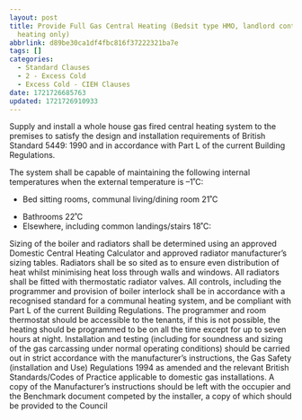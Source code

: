 ```yaml
---
layout: post
title: Provide Full Gas Central Heating (Bedsit type HMO, landlord control,
  heating only)
abbrlink: d89be30ca1df4fbc816f37222321ba7e
tags: []
categories:
  - Standard Clauses
  - 2 - Excess Cold
  - Excess Cold - CIEH Clauses
date: 1721726685763
updated: 1721726910933
---
```


Supply and install a whole house gas fired central heating system to the premises
to satisfy the design and installation requirements of British Standard 5449:
1990 and in accordance with Part L of the current Building Regulations.

The system shall be capable of maintaining the following internal temperatures when
the external temperature is –1˚C:

- Bed sitting rooms, communal living/dining room 21˚C

* Bathrooms 22˚C
* Elsewhere, including common landings/stairs 18˚C:

Sizing of the boiler and radiators shall be determined using an approved Domestic
Central Heating Calculator and approved radiator manufacturer’s sizing tables.
Radiators shall be so sited as to ensure even distribution of heat whilst minimising
heat loss through walls and windows. All radiators shall be fitted with
thermostatic radiator valves. All controls, including the programmer and provision of
boiler interlock shall be in accordance with a recognised standard for a communal
heating system, and be compliant with Part L of the current Building Regulations.
The programmer and room thermostat should be accessible to the tenants, if
this is not possible, the heating should be programmed to be on all the time except
for up to seven hours at night. Installation and testing (including
for soundness and sizing of the gas carcassing under normal operating
conditions) should be carried out in strict accordance with the manufacturer’s
instructions, the Gas Safety (installation and Use) Regulations 1994 as amended
and the relevant British Standards/Codes of Practice applicable to domestic gas
installations. A copy of the Manufacturer’s instructions should be left with the
occupier and the Benchmark document competed by the installer, a copy of which
should be provided to the Council
